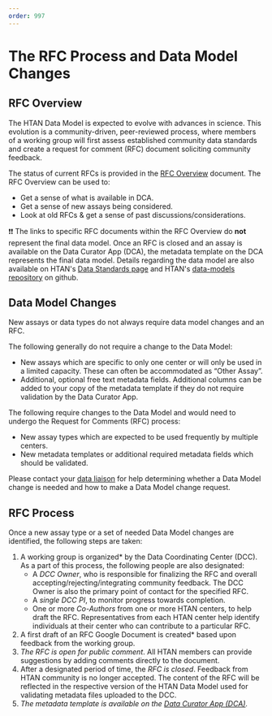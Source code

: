 ```yaml
---
order: 997
---
```


# The RFC Process and Data Model Changes

## RFC Overview
The HTAN Data Model is expected to evolve with advances in science.  This evolution is a community-driven, peer-reviewed process, where members of a working group will first assess established community data standards and create a request for comment (RFC) document soliciting community feedback.

The status of current RFCs is provided in the [RFC Overview](https://docs.google.com/document/d/1dJ7NUoVCtewdtny8bITwtWnzItB4IibL5kJO3ZNh0go/edit?usp=sharing) document.  The RFC Overview can be used to:

- Get a sense of what is available in DCA.
- Get a sense of new assays being considered.
- Look at old RFCs & get a sense of past discussions/considerations.

:exclamation::exclamation: The links to specific RFC documents within the RFC Overview do **not** represent the final data model.  Once an RFC is closed and an assay is available on the Data Curator App (DCA), the metadata template on the DCA represents the final data model.  Details regarding the data model are also available on HTAN's [Data Standards page](https://humantumoratlas.org/standards) and HTAN's [data-models repository](https://github.com/ncihtan/data-models) on github.

## Data Model Changes
New assays or data types do not always require data model changes and an RFC.

The following generally do not require a change to the Data Model:

- New assays which are specific to only one center or will only be used in a limited capacity. These can often be accommodated as “Other Assay”.
- Additional, optional free text metadata fields.  Additional columns can be added to your copy of the metadata template if they do not require validation by the Data Curator App.

The following require changes to the Data Model and would need to undergo the Request for Comments (RFC) process:

- New assay types which are expected to be used frequently by multiple centers.
- New metadata templates or additional required metadata fields which should be validated.

Please contact your [data liaison](../data_pub_submission/Data_Liaisons.md) for help determining whether a Data Model change is needed and how to make a Data Model change request.

## RFC Process 

Once a new assay type or a set of needed Data Model changes are identified, the following steps are taken:

1. A working group is organized* by the Data Coordinating Center (DCC).  As a part of this process, the following people are also designated:
    * A *DCC Owner*, who is responsible for finalizing the RFC and overall accepting/rejecting/integrating community feedback.  The DCC Owner is also the primary point of contact for the specified RFC.
    * A *single DCC PI*, to monitor progress towards completion.
    * One or more *Co-Authors* from one or more HTAN centers, to help draft the RFC. Representatives from each HTAN center help identify individuals at their center who can contribute to a particular RFC.
2. A first draft of an RFC Google Document is created* based upon feedback from the working group.
3. *The RFC is open for public comment*. All HTAN members can provide suggestions by adding comments directly to the document.
4. After a designated period of time, the *RFC is closed*.  Feedback from HTAN community is no longer accepted. The content of the RFC will be reflected in the respective version of the HTAN Data Model used for validating metadata files uploaded to the DCC.
5. *The metadata template is available on the [Data Curator App (DCA)](https://dca.app.sagebionetworks.org/).*






 


